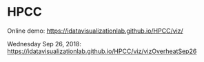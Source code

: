 # HPCC
Online demo:  https://idatavisualizationlab.github.io/HPCC/viz/

Wednesday Sep 26, 2018: https://idatavisualizationlab.github.io/HPCC/viz/vizOverheatSep26
